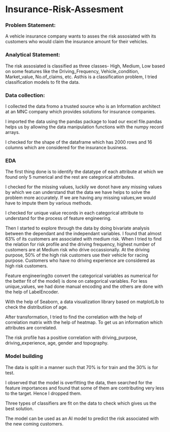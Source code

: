 # Insurance-Risk-Assesment

### Problem Statement:
  A vehicle insurance company wants to asses the risk assosiated with its customers who would claim the insurance amount for their vehicles.
  
### Analytical Statement:
  The risk assosiated is classified as three classes- High, Medium, Low based on some features like the Driving_Frequency, Vehicle_condition, Market_value, No.of_claims, etc. Asthis is a classification problem, I tried classification models to fit the data.
  
### Data collection:
  I collected the data fromo a trusted source who is an Information architect at an MNC company which provides solutions for insurance companies.
  
I imported the data using the pandas package to load our excel file.pandas helps us by allowing the data manipulation functions with the numpy record arrays.

I checked for the shape of the dataframe which has 2000 rows and 16 columns which are considered for the insurance business.

### EDA
The first thing done is to identify the datatype of each attribute at which we found only 5 numerical and the rest are categorical attributes.

I checked for the missing values, luckily we donot have any missing values by which we can understand that the data we have helps to solve the problem more accurately. If we are having any missing values,we would have to impute them by various methods.

I checked for unique value records in each categorical attribute to understand for the process of feature engineering.

Then I started to explore through the data by doing bivariate analysis between the dependant and the independant variables.
    I found that almost 63% of its customers are associated with medium risk.
    When I tried to find the relation for risk profile and the driving frequency, highest number of customers are at Medium risk who drive occassionally.
    At the driving purpose, 50% of the high risk customers use their vehicle for racing purpose.
    Customers who have no driving experience are considered as high risk customers.
    
Feature engineering(to convert the categorical variables as numerical for the better fit of the model) is done on categorical variables. For less unique_values, we had done manual encoding and the others are done with the help of LabelEncoder.

With the help of Seaborn, a data visualization library based on matplotLib to check the distributiion of age.

After transformation, I tried to find the correlation with the help of correlation matrix with the help of heatmap. To get us an information which attributes are correlated.

The risk profile has a positive correlation with driving_purpose, driving_experience, age, gender and topography.

### Model building
  The data is split in a manner such that 70% is for train and the 30% is for test.
 
I observed that the model is overfitting the data, then searched for the feature importances and found that some of them are contributing very less to the target. Hence I dropped them.

Three types of classifiers are fit on the data to check which gives us the best solution.

The model can be used as an AI model to predict the risk associated with the new coming customers.
